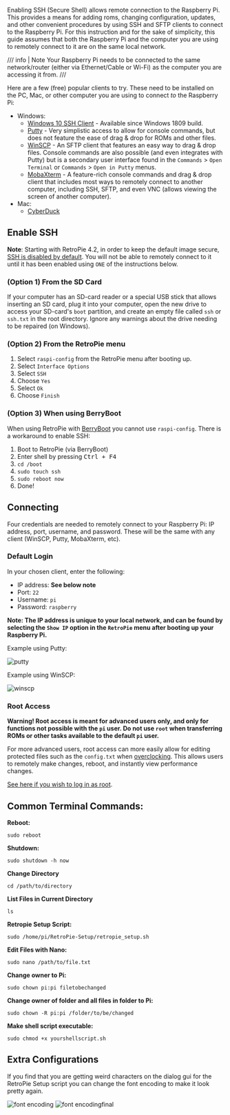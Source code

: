Enabling SSH (Secure Shell) allows remote connection to the Raspberry Pi. This provides a means for adding roms, changing configuration, updates, and other convenient procedures by using SSH and SFTP clients to connect to the Raspberry Pi. For this instruction and for the sake of simplicity, this guide assumes that both the Raspberry Pi and the computer you are using to remotely connect to it are on the same local network.

/// info | Note
Your Raspberry Pi needs to be connected to the same network/router (either via Ethernet/Cable or Wi-Fi) as the computer you are accessing it from.
///

Here are a few (free) popular clients to try. These need to be installed on the PC, Mac, or other computer you are using to connect *to* the Raspberry Pi:

* Windows:
  * [Windows 10 SSH Client](https://learn.microsoft.com/en-us/windows-server/administration/openssh/openssh_install_firstuse?tabs=gui) - Available since Windows 1809 build.
  * [Putty](http://www.chiark.greenend.org.uk/~sgtatham/putty/download.html) - Very simplistic access to allow for console commands, but does not feature the ease of drag & drop for ROMs and other files.
  * [WinSCP](https://winscp.net/eng/download.php) - An SFTP client that features an easy way to drag & drop files. Console commands are also possible (and even integrates with Putty) but is a secondary user interface found in the `Commands` > `Open Terminal` or `Commands` > `Open in Putty` menus.
  * [MobaXterm](https://mobaxterm.mobatek.net/) - A feature-rich console commands and drag & drop client that includes most ways to remotely connect to another computer, including SSH, SFTP, and even VNC (allows viewing the screen of another computer).
* Mac:
  * [CyberDuck](https://cyberduck.io/?l=en)


## Enable SSH

**Note**: Starting with RetroPie 4.2, in order to keep the default image secure, [SSH is disabled by default](https://www.raspberrypi.org/blog/a-security-update-for-raspbian-pixel/). You will not be able to remotely connect to it until it has been enabled using `ONE` of the instructions below.

### (Option 1) From the SD Card

If your computer has an SD-card reader or a special USB stick that allows inserting an SD card, plug it into your computer, open the new drive to access your SD-card's `boot` partition,  and create an empty file called `ssh` or `ssh.txt` in the root directory. Ignore any warnings about the drive needing to be repaired (on Windows).

### (Option 2) From the RetroPie menu

1. Select `raspi-config` from the RetroPie menu after booting up.
2. Select `Interface Options`
3. Select `SSH`
4. Choose `Yes`
5. Select `Ok`
6. Choose `Finish`

### (Option 3) When using BerryBoot

When using RetroPie with [BerryBoot](http://www.berryterminal.com/doku.php/berryboot) you cannot use `raspi-config`. There is a workaround to enable SSH:

1. Boot to RetroPie (via BerryBoot)
2. Enter shell by pressing <kbd>Ctrl + F4</kbd>
3. `cd /boot`
4. `sudo touch ssh`
5. `sudo reboot now`
6. Done!

## Connecting

Four credentials are needed to remotely connect to your Raspberry Pi: IP address, port, username, and password. These will be the same with any client (WinSCP, Putty, MobaXterm, etc).

### Default Login
In your chosen client, enter the following:

* IP address: **See below note**
* Port: `22`
* Username: `pi`
* Password: `raspberry`

**Note: The IP address is unique to your local network, and can be found by selecting the `Show IP` option in the `RetroPie` menu after booting up your Raspberry Pi.**

Example using Putty:

![putty](https://cloud.githubusercontent.com/assets/10035308/10655671/23eaa6b2-7834-11e5-8c85-9266c5ab808a.png)

Example using WinSCP:

![winscp](https://user-images.githubusercontent.com/540857/106331841-9f56b700-6253-11eb-8735-7e92b00375c5.png)

### Root Access

**Warning! Root access is meant for advanced users only, and only for functions not possible with the `pi` user. Do not use `root` when transferring ROMs or other tasks available to the default `pi` user.**

For more advanced users, root access can more easily allow for editing protected files such as the `config.txt` when [overclocking](Overclocking). This allows users to remotely make changes, reboot, and instantly view performance changes.

[See here if you wish to log in as root](FAQ#why-cant-i-ssh-as-root-anymore).

## Common Terminal Commands:

**Reboot:**
```
sudo reboot
```
**Shutdown:**
```
sudo shutdown -h now
```
**Change Directory**
```
cd /path/to/directory
```
**List Files in Current Directory**
```
ls
```
**Retropie Setup Script:**
```
sudo /home/pi/RetroPie-Setup/retropie_setup.sh
```
**Edit Files with Nano:**
```
sudo nano /path/to/file.txt
```
**Change owner to Pi:**
```
sudo chown pi:pi filetobechanged
```
**Change owner of folder and all files in folder to Pi:**
```
sudo chown -R pi:pi /folder/to/be/changed
```

**Make shell script executable:**
```
sudo chmod +x yourshellscript.sh
```

## Extra Configurations

If you find that you are getting weird characters on the dialog gui for the RetroPie Setup script you can change the font encoding to make it look pretty again.

![font encoding](https://cloud.githubusercontent.com/assets/10035308/14335542/4353385c-fc19-11e5-98a3-abc555191190.PNG)
![font encodingfinal](https://cloud.githubusercontent.com/assets/10035308/14335541/43404ed6-fc19-11e5-8b7c-12c9321edb4b.PNG)
